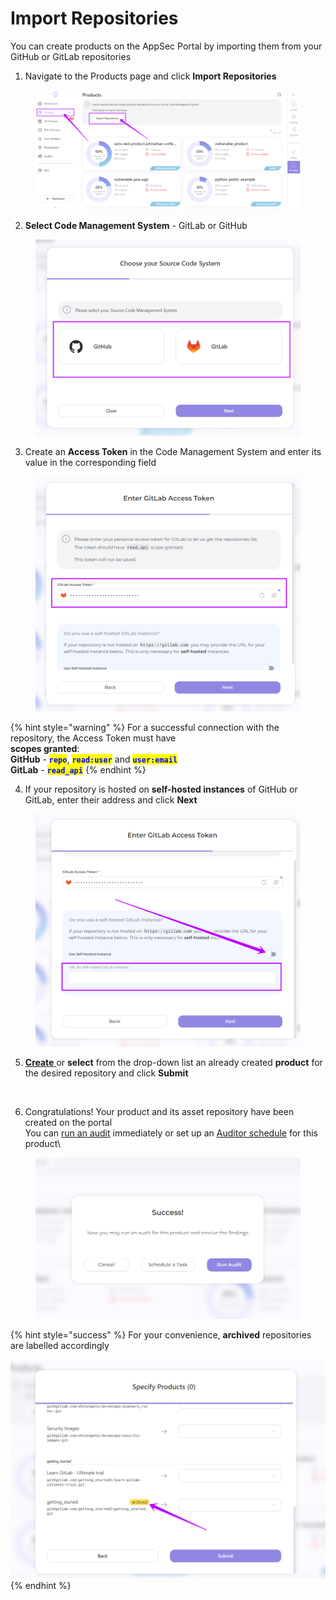 # Import Repositories

You can create products on the AppSec Portal by importing them from your GitHub or GitLab repositories

1. Navigate to the Products page and click **Import Repositories**

<figure><img src="../../../.gitbook/assets/prod import.png" alt=""><figcaption></figcaption></figure>

2. **Select Code Management System** - GitLab or GitHub

<figure><img src="../../../.gitbook/assets/prod import2.png" alt=""><figcaption></figcaption></figure>

3. Create an **Access Token** in the Code Management System and enter its value in the corresponding field

<figure><img src="../../../.gitbook/assets/prod import 3.png" alt=""><figcaption></figcaption></figure>

{% hint style="warning" %}
For a successful connection with the repository, the Access Token must have \
**scopes granted**: \
**GitHub** - <mark style="color:blue;">**`repo`**</mark>, <mark style="color:blue;">**`read:user`**</mark> and <mark style="color:blue;">**`user:email`**</mark> \
**GitLab** - <mark style="color:blue;">**`read_api`**</mark>
{% endhint %}

4. If your repository is hosted on **self-hosted instances** of GitHub or GitLab, enter their address and click **Next**

<figure><img src="../../../.gitbook/assets/prod import 4.png" alt=""><figcaption></figcaption></figure>

5. [**Create** ](product-creation.md)or **select** from the drop-down list an already created **product** for the desired repository and click **Submit**

<figure><img src="../../../.gitbook/assets/prod impor5.gif" alt=""><figcaption></figcaption></figure>

6. Congratulations! Your product and its asset repository have been created on the portal\
   You can [run an audit](../../../auditor/run-audit/appsec-portal-cooperation/run-audit-manually.md) immediately or set up an [Auditor schedule](../../../auditor/run-audit/appsec-portal-cooperation/scheduled-audit-run.md) for this product\


<figure><img src="../../../.gitbook/assets/prod import 7.png" alt=""><figcaption></figcaption></figure>

{% hint style="success" %}
For your convenience, **archived** repositories are labelled accordingly

<img src="../../../.gitbook/assets/prod import 6.png" alt="" data-size="original">
{% endhint %}
